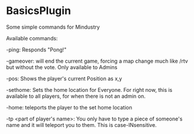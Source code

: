 # BasicsPlugin
Some simple commands for Mindustry



Available commands:

-ping: Responds "Pong!"

-gameover: will end the current game, forcing a map change much like /rtv but without the vote. Only available to Admins

-pos: Shows the player's current Position as x,y

-sethome: Sets the home location for Everyone. For right now, this is available to all players, for when there is not an admin on.

-home: teleports the player to the set home location

-tp <part of player's name>: You only have to type a piece of someone's name and it will teleport you to them. This is case-INsensitive.
